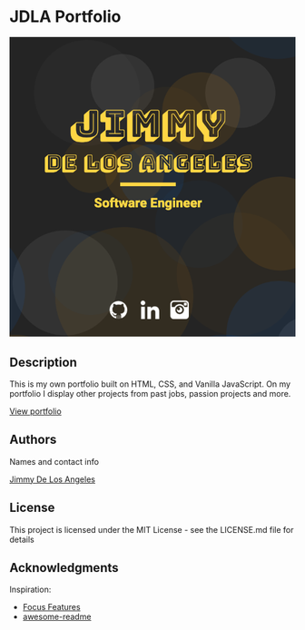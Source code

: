 # JDLA Portfolio
![Logo](./public/portfolioPreview.png)

## Description

This is my own portfolio built on HTML, CSS, and Vanilla JavaScript. On my portfolio I display other projects from past jobs, passion projects and more.

[View portfolio](https://jimmydla.github.io/portfolio/)

## Authors

Names and contact info

[Jimmy De Los Angeles](https://www.linkedin.com/in/jimmydla/)

## License

This project is licensed under the MIT License - see the LICENSE.md file for details

## Acknowledgments

Inspiration:

- [Focus Features](https://www.focusfeatures.com/)
- [awesome-readme](https://github.com/matiassingers/awesome-readme)
